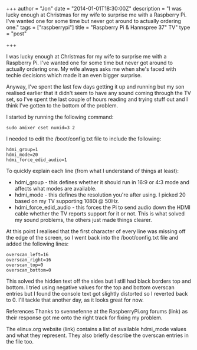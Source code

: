 +++
author = "Jon"
date = "2014-01-01T18:30:00Z"
description = "I was lucky enough at Christmas for my wife to surprise me with a Raspberry Pi. I've wanted one for some time but never got around to actually ordering one."
tags = ["raspberrypi"]
title = "Raspberry Pi & Hannspree 37\" TV"
type = "post"

+++

I was lucky enough at Christmas for my wife to surprise me with a Raspberry Pi. I've wanted one for some time but never got around to actually ordering one. My wife always asks me when she's faced with techie decisions which made it an even bigger surprise.

Anyway, I've spent the last few days getting it up and running but my son realised earlier that it didn't seem to have any sound coming through the TV set, so I've spent the last couple of hours reading and trying stuff out and I think I've gotten to the bottom of the problem.

I started by running the following command:

	sudo amixer cset numid=3 2

I needed to edit the /boot/config.txt file to include the following:

	hdmi_group=1
	hdmi_mode=20
	hdmi_force_edid_audio=1

To quickly explain each line (from what I understand of things at least):
* hdmi_group - this defines whether it should run in 16:9 or 4:3 mode and affects what modes are available.
* hdmi_mode - this defines the resolution you're after using. I picked 20 based on my TV supporting 1080i @ 50Hz.
* hdmi_force_edid_audio - this forces the Pi to send audio down the HDMI cable whether the TV reports support for it or not. This is what solved my sound problems, the others just made things clearer.

At this point I realised that the first character of every line was missing off the edge of the screen, so I went back into the /boot/config.txt file and added the following lines:

	overscan_left=16
	overscan_right=16
	overscan_top=0
	overscan_bottom=0

This solved the hidden text off the sides but I still had black borders top and bottom. I tried using negative values for the top and bottom overscan entries but I found the console text got slightly distorted so I reverted back to 0. I'll tackle that another day, as it looks great for now.

References
Thanks to svennefenne at the RaspberryPi.org forums (link) as their response got me onto the right track for fixing my problem.

The elinux.org website (link) contains a list of available hdmi_mode values and what they represent. They also briefly describe the overscan entries in the file too.